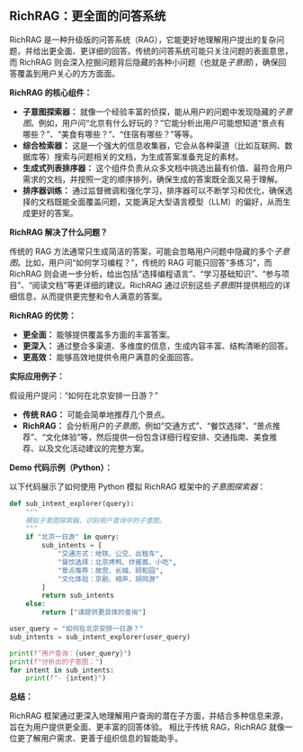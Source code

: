 ## RichRAG：更全面的问答系统

RichRAG 是一种升级版的问答系统（RAG），它能更好地理解用户提出的复杂问题，并给出更全面、更详细的回答。传统的问答系统可能只关注问题的表面意思，而 RichRAG 则会深入挖掘问题背后隐藏的各种小问题（也就是*子意图*），确保回答覆盖到用户关心的方方面面。

**RichRAG 的核心组件：**

*   **子意图探索器：** 就像一个经验丰富的侦探，能从用户的问题中发现隐藏的*子意图*。例如，用户问“北京有什么好玩的？”它能分析出用户可能想知道“景点有哪些？”、“美食有哪些？”、“住宿有哪些？”等等。
*   **综合检索器：** 这是一个强大的信息收集器，它会从各种渠道（比如互联网、数据库等）搜索与问题相关的文档，为生成答案准备充足的素材。
*   **生成式列表排序器：** 这个组件负责从众多文档中挑选出最有价值、最符合用户需求的文档，并按照一定的顺序排列，确保生成的答案既全面又易于理解。
*   **排序器训练：** 通过监督微调和强化学习，排序器可以不断学习和优化，确保选择的文档既能全面覆盖问题，又能满足大型语言模型（LLM）的偏好，从而生成更好的答案。

**RichRAG 解决了什么问题？**

传统的 RAG 方法通常只生成简洁的答案，可能会忽略用户问题中隐藏的多个*子意图*。比如，用户问“如何学习编程？”，传统的 RAG 可能只回答“多练习”，而 RichRAG 则会进一步分析，给出包括“选择编程语言”、“学习基础知识”、“参与项目”、“阅读文档”等更详细的建议。RichRAG 通过识别这些*子意图*并提供相应的详细信息，从而提供更完整和令人满意的答案。

**RichRAG 的优势：**

*   **更全面：** 能够提供覆盖多方面的丰富答案。
*   **更深入：** 通过整合多渠道、多维度的信息，生成内容丰富、结构清晰的回答。
*   **更高效：** 能够高效地提供令用户满意的全面回答。

**实际应用例子：**

假设用户提问：“如何在北京安排一日游？”

*   **传统 RAG：** 可能会简单地推荐几个景点。
*   **RichRAG：** 会分析用户的*子意图*，例如“交通方式”、“餐饮选择”、“景点推荐”、“文化体验”等，然后提供一份包含详细行程安排、交通指南、美食推荐、以及文化活动建议的完整方案。

**Demo 代码示例（Python）：**

以下代码展示了如何使用 Python 模拟 RichRAG 框架中的*子意图探索器*：

```python
def sub_intent_explorer(query):
    """
    模拟子意图探索器，识别用户查询中的子意图。
    """
    if "北京一日游" in query:
        sub_intents = [
            "交通方式：地铁、公交、出租车",
            "餐饮选择：北京烤鸭、炸酱面、小吃",
            "景点推荐：故宫、长城、颐和园",
            "文化体验：京剧、相声、胡同游"
        ]
        return sub_intents
    else:
        return ["请提供更具体的查询"]

user_query = "如何在北京安排一日游？"
sub_intents = sub_intent_explorer(user_query)

print(f"用户查询：{user_query}")
print(f"分析出的子意图：")
for intent in sub_intents:
    print(f"- {intent}")
```

**总结：**

RichRAG 框架通过更深入地理解用户查询的潜在子方面，并结合多种信息来源，旨在为用户提供更全面、更丰富的回答体验。 相比于传统 RAG，RichRAG 就像一位更了解用户需求、更善于组织信息的智能助手。